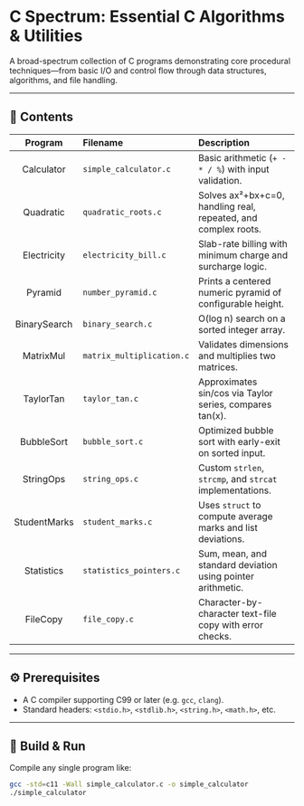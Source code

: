 # C Spectrum: Essential C Algorithms & Utilities

A broad-spectrum collection of C programs demonstrating core procedural techniques—from basic I/O and control flow through data structures, algorithms, and file handling.

---

## 📂 Contents

| Program      | Filename                   | Description                                                   |
|:------------:|:---------------------------|:--------------------------------------------------------------|
| Calculator   | `simple_calculator.c`      | Basic arithmetic (`+ - * / %`) with input validation.         |
| Quadratic    | `quadratic_roots.c`        | Solves ax²+bx+c=0, handling real, repeated, and complex roots.|
| Electricity  | `electricity_bill.c`       | Slab-rate billing with minimum charge and surcharge logic.    |
| Pyramid      | `number_pyramid.c`         | Prints a centered numeric pyramid of configurable height.     |
| BinarySearch | `binary_search.c`          | O(log n) search on a sorted integer array.                    |
| MatrixMul    | `matrix_multiplication.c`  | Validates dimensions and multiplies two matrices.             |
| TaylorTan    | `taylor_tan.c`             | Approximates sin/cos via Taylor series, compares tan(x).      |
| BubbleSort   | `bubble_sort.c`            | Optimized bubble sort with early-exit on sorted input.        |
| StringOps    | `string_ops.c`             | Custom `strlen`, `strcmp`, and `strcat` implementations.      |
| StudentMarks | `student_marks.c`          | Uses `struct` to compute average marks and list deviations.   |
| Statistics   | `statistics_pointers.c`    | Sum, mean, and standard deviation using pointer arithmetic.   |
| FileCopy     | `file_copy.c`              | Character-by-character text-file copy with error checks.      |

---

## ⚙️ Prerequisites

- A C compiler supporting C99 or later (e.g. `gcc`, `clang`).  
- Standard headers: `<stdio.h>`, `<stdlib.h>`, `<string.h>`, `<math.h>`, etc.

---

## 🚀 Build & Run

Compile any single program like:

```bash
gcc -std=c11 -Wall simple_calculator.c -o simple_calculator
./simple_calculator
